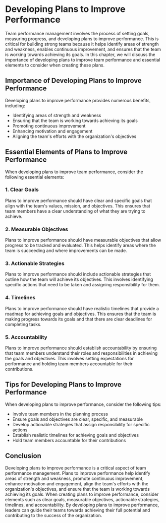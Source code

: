 Developing Plans to Improve Performance
==============================================================================

Team performance management involves the process of setting goals, measuring progress, and developing plans to improve performance. This is critical for building strong teams because it helps identify areas of strength and weakness, enables continuous improvement, and ensures that the team is working towards achieving its goals. In this chapter, we will discuss the importance of developing plans to improve team performance and essential elements to consider when creating these plans.

Importance of Developing Plans to Improve Performance
-----------------------------------------------------

Developing plans to improve performance provides numerous benefits, including:

* Identifying areas of strength and weakness
* Ensuring that the team is working towards achieving its goals
* Promoting continuous improvement
* Enhancing motivation and engagement
* Aligning the team's efforts with the organization's objectives

Essential Elements of Plans to Improve Performance
--------------------------------------------------

When developing plans to improve team performance, consider the following essential elements:

### 1. Clear Goals

Plans to improve performance should have clear and specific goals that align with the team's values, mission, and objectives. This ensures that team members have a clear understanding of what they are trying to achieve.

### 2. Measurable Objectives

Plans to improve performance should have measurable objectives that allow progress to be tracked and evaluated. This helps identify areas where the team is succeeding and where improvements can be made.

### 3. Actionable Strategies

Plans to improve performance should include actionable strategies that outline how the team will achieve its objectives. This involves identifying specific actions that need to be taken and assigning responsibility for them.

### 4. Timelines

Plans to improve performance should have realistic timelines that provide a roadmap for achieving goals and objectives. This ensures that the team is making progress towards its goals and that there are clear deadlines for completing tasks.

### 5. Accountability

Plans to improve performance should establish accountability by ensuring that team members understand their roles and responsibilities in achieving the goals and objectives. This involves setting expectations for performance and holding team members accountable for their contributions.

Tips for Developing Plans to Improve Performance
------------------------------------------------

When developing plans to improve performance, consider the following tips:

* Involve team members in the planning process
* Ensure goals and objectives are clear, specific, and measurable
* Develop actionable strategies that assign responsibility for specific actions
* Establish realistic timelines for achieving goals and objectives
* Hold team members accountable for their contributions

Conclusion
----------

Developing plans to improve performance is a critical aspect of team performance management. Plans to improve performance help identify areas of strength and weakness, promote continuous improvement, enhance motivation and engagement, align the team's efforts with the organization's objectives, and ensure that the team is working towards achieving its goals. When creating plans to improve performance, consider elements such as clear goals, measurable objectives, actionable strategies, timelines, and accountability. By developing plans to improve performance, leaders can guide their teams towards achieving their full potential and contributing to the success of the organization.
